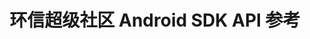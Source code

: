 ---
{
    pageUri: "https://www.easemob.com/apidoc/Android/hyphenate-api-doc/html/annotated.html",
    title: "环信超级社区 Android SDK API 参考"
}
---